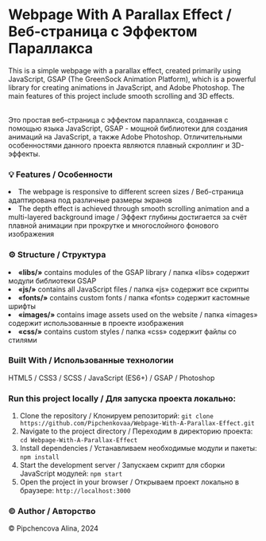<h1> Webpage With A Parallax Effect / Веб-страница с Эффектом Параллакса </h1>
This is a simple webpage with a parallax effect, created primarily using JavaScript, GSAP (The GreenSock Animation Platform), which is a powerful library for creating animations in JavaScript, and Adobe Photoshop. The main features of this project include smooth scrolling and 3D effects.

<br>Это простая веб-страница с эффектом параллакса, созданная с помощью языка JavaScript, GSAP - мощной библиотеки для создания анимаций на JavaScript, а также  Adobe Photoshop. Отличительными особенностями данного проекта являются плавный скроллинг и 3D-эффекты.

<h3> <b> 💡 Features / Особенности </b> </h3>
<li>The webpage is responsive to different screen sizes / Веб-страница адаптирована под различные размеры экранов</li>
<li>The depth effect is achieved through smooth scrolling animation and a multi-layered background image / Эффект глубины достигается за счёт плавной анимации при прокрутке и многослойного фонового изображения</li>

<h3> <b> ⚙️ Structure / Структура </b> </h3>
<li><b>«libs/»</b> contains modules of the GSAP library / папка «libs» содержит модули библиотеки GSAP</li>
<li><b>«js/»</b> contains all JavaScript files / папка «js» содержит все скрипты</li>
<li><b>«fonts/»</b> contains custom fonts / папка «fonts» содержит кастомные шрифты</li>
<li><b>«images/»</b> contains image assets used on the website / папка «images» содержит использованные в проекте изображения </li>
<li><b>«css/»</b> contains custom styles / папка «css» содержит файлы со стилями</li>

<h3> <b> Built With / Использованные технологии </b> </h3>
HTML5 / CSS3 / SCSS / JavaScript (ES6+) / GSAP / Photoshop

<h3> <b> Run this project locally / Для запуска проекта локально: </b> </h3>

1) Clone the repository / Клонируем репозиторий: `git clone https://github.com/Pipchenkovaa/Webpage-With-A-Parallax-Effect.git`<br>
2) Navigate to the project directory / Переходим в директорию проекта: `cd Webpage-With-A-Parallax-Effect`<br>
3) Install dependencies / Устанавливаем необходимые модули и пакеты: `npm install`<br>
4) Start the development server / Запускаем скрипт для сборки JavaScript модулей: `npm start`<br>
5) Open the project in your browser / Открываем проект локально в браузере: `http://localhost:3000`<br>

<h3> <b> ©️ Author / Авторство </b> </h3>
© Pipchencova Alina, 2024
